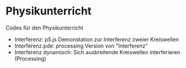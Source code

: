 # Physikunterricht
Codes für den Physikunterricht

* Interferenz: p5.js Demonstation zur Interferenz zweier Kreiswellen
* Interferenz.pde: processing Version von "Interferenz"
* Interferenz dynamisch: Sich ausbreitende Kreiswellen interferieren (Processing)
